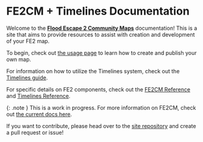 # FE2CM + Timelines Documentation

Welcome to the **[Flood Escape 2 Community Maps][FE2CM]** documentation! This is a site that aims to provide resources to assist with creation and development of your FE2 map.

To begin, check out [the usage page](guides/usage.md) to learn how to create and publish your own map.

For information on how to utilize the Timelines system, check out the [Timelines guide](guides/timelines.md).

For specific details on FE2 components, check out the [FE2CM Reference](reference/fe2cm.md) and [Timelines Reference](reference/timelines.md).

{: .note }
This is a work in progress. For more information on FE2CM, check out [the current docs here](https://docs.google.com/document/d/1JaLOcoau5_vYVr1qKCea7pRrps-5ffqweZawIDdmLbc/edit?usp=sharing).

If you want to contribute, please head over to the [site repository][Site Repository] and create a pull request or issue!

[Site Repository]: https://github.com/TheLivingPepsi/fe2cm-docs
[FE2CM]: https://www.roblox.com/games/11951199229/
